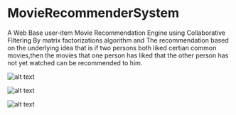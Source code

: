 <h1>MovieRecommenderSystem</h1>

A Web Base user-item Movie Recommendation Engine using Collaborative Filtering By matrix factorizations algorithm and The recommendation based on the underlying idea that is if two persons both liked certian common movies,then the movies that one person has liked that the other person has not yet watched can be recommended to him.

![alt text](https://user-images.githubusercontent.com/20842692/45380125-941d7500-b61f-11e8-852d-c09e9586b35b.png)

![alt text](https://user-images.githubusercontent.com/20842692/45380167-b57e6100-b61f-11e8-8ec0-e07c26daa4a3.jpg)

![alt text](https://user-images.githubusercontent.com/20842692/45380186-be6f3280-b61f-11e8-8ad6-8b967d1cba1a.png)
